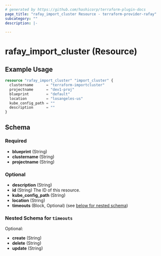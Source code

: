 ```yaml
---
# generated by https://github.com/hashicorp/terraform-plugin-docs
page_title: "rafay_import_cluster Resource - terraform-provider-rafay"
subcategory: ""
description: |-
  
---
```


# rafay_import_cluster (Resource)



## Example Usage

```terraform
resource "rafay_import_cluster" "import_cluster" {
  clustername      = "terraform-importcluster"
  projectname      = "dev1-proj"
  blueprint        = "default"
  location         = "losangeles-us"
  kube_config_path = ""
  description      = ""
}
```

<!-- schema generated by tfplugindocs -->
## Schema

### Required

- **blueprint** (String)
- **clustername** (String)
- **projectname** (String)

### Optional

- **description** (String)
- **id** (String) The ID of this resource.
- **kube_config_path** (String)
- **location** (String)
- **timeouts** (Block, Optional) (see [below for nested schema](#nestedblock--timeouts))

<a id="nestedblock--timeouts"></a>
### Nested Schema for `timeouts`

Optional:

- **create** (String)
- **delete** (String)
- **update** (String)


